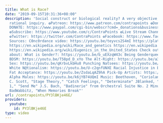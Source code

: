```yaml
---
title: What is Race?
date: "2019-09-15T10:31:36+08:00"
description: 'Social construct or biological reality? A very objective, scientific,
  rational inquiry. ✿Patreon: https://www.patreon.com/contrapoints ✿Donate: www.patreon.com/contrapoints
  DONATE: https://www.paypal.com/cgi-bin/webscr?cmd=_donations&business=QAXL4AUZAQY7C&lc=US&item_name=ContraPoints&currency_code=USD&bn=PP%2dDonationsBF%3abtn_donateCC_LG%2egif%3aNonHosted
  ✿Subscribe: https://www.youtube.com/c/ContraPoints ✿Live Stream Channel: https://www.youtube.com/c/ContraPointsLive
  ✿Twitter: https://twitter.com/ContraPoints ✿Facebook: https://www.facebook.com/ContraPoints/
  Sources: C0nc0rdance video: https://youtu.be/teyvcs2S4mI https://plato.stanford.edu/entries/race/
  https://en.wikipedia.org/wiki/Race_and_genetics https://en.wikipedia.org/wiki/Historical_race_concepts
  https://en.wikipedia.org/wiki/Eugenics_in_the_United_States Check out my videos
  about: What is Gender?: https://youtu.be/b_uEXzqW43c Being Genderqueer: https://youtu.be/0hmULQc5jIw
  BDSM: https://youtu.be/T58pd_D_xYo The Alt-Right: https://youtu.be/a3XjRO4-kGk Casual
  Sex: https://youtu.be/qKrbvLkbHu8 Punching Natsees: https://youtu.be/iEyL1rDe60w
  White N@tionalism: https://youtu.be/U-c2qnfUNXE Racial Injustice in Baltimore: https://youtu.be/8r6GBo_7UNc
  Fat Acceptance: https://youtu.be/ZsdaLqAZ9hA Pick-Up Artists: https://youtu.be/bTomsgnRZFk
  Alpha Males: https://youtu.be/k6jYB74UQmI Music: Beethoven, "Coriolan Overture"
  C. Scott, "Stage Theory," "Catch Feelings," "Determinate" JBlanked, "Beat Cook Up
  1," "Send Me" J.S. Bach, "Badinerie" from Orchestral Suite No. 2 Minus, "Hasdeu"
  BadWabbitz, "When Memories Break"'
url: /contrapoints/PY3lBKje46E/
providers:
  youtube:
    id: PY3lBKje46E
type: video
---
```

